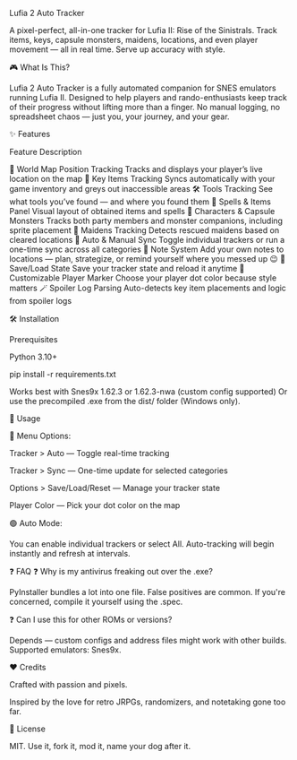 Lufia 2 Auto Tracker

A pixel-perfect, all-in-one tracker for Lufia II: Rise of the Sinistrals.
Track items, keys, capsule monsters, maidens, locations, and even player movement — all in real time. Serve up accuracy with style.

🎮 What Is This?

Lufia 2 Auto Tracker is a fully automated companion for SNES emulators running Lufia II. Designed to help players and rando-enthusiasts keep track of their progress without lifting more than a finger. No manual logging, no spreadsheet chaos — just you, your journey, and your gear.

✨ Features

Feature	Description

🧭 World Map Position Tracking	Tracks and displays your player’s live location on the map
🔑 Key Items Tracking	Syncs automatically with your game inventory and greys out inaccessible areas
🛠️ Tools Tracking	See what tools you’ve found — and where you found them
🧙 Spells & Items Panel	Visual layout of obtained items and spells
👥 Characters & Capsule Monsters	Tracks both party members and monster companions, including sprite placement
💒 Maidens Tracking	Detects rescued maidens based on cleared locations
📜 Auto & Manual Sync	Toggle individual trackers or run a one-time sync across all categories
📝 Note System	Add your own notes to locations — plan, strategize, or remind yourself where you messed up 😉
💾 Save/Load State	Save your tracker state and reload it anytime
🌈 Customizable Player Marker	Choose your player dot color because style matters
🪄 Spoiler Log Parsing	Auto-detects key item placements and logic from spoiler logs

🛠️ Installation

Prerequisites

  Python 3.10+

  pip install -r requirements.txt

  Works best with Snes9x 1.62.3 or 1.62.3-nwa (custom config supported)
Or use the precompiled .exe from the dist/ folder (Windows only).

🚀 Usage

🧾 Menu Options:

  Tracker > Auto — Toggle real-time tracking

  Tracker > Sync — One-time update for selected categories

  Options > Save/Load/Reset — Manage your tracker state

  Player Color — Pick your dot color on the map

🟢 Auto Mode:

You can enable individual trackers or select All. Auto-tracking will begin instantly and refresh at intervals.

❓ FAQ
❓ Why is my antivirus freaking out over the .exe?

  PyInstaller bundles a lot into one file. False positives are common. If you're concerned, compile it yourself using the .spec.

❓ Can I use this for other ROMs or versions?

  Depends — custom configs and address files might work with other builds. Supported emulators: Snes9x.

❤️ Credits

Crafted with passion and pixels.

Inspired by the love for retro JRPGs, randomizers, and notetaking gone too far.

📜 License

MIT. Use it, fork it, mod it, name your dog after it.
